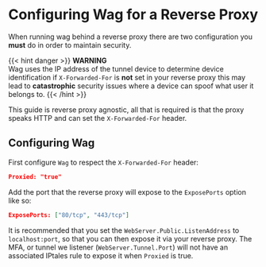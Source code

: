 # Configuring Wag for a Reverse Proxy

When running wag behind a reverse proxy there are two configuration you **must** do in order to maintain security. 
  

{{< hint danger >}}
**WARNING**  
Wag uses the IP address of the tunnel device to determine device identification if `X-Forwarded-For` is **not** set in your reverse proxy this may lead to **catastrophic** security issues where a device can spoof what user it belongs to.
{{< /hint >}}


This guide is reverse proxy agnostic, all that is required is that the proxy speaks HTTP and can set the `X-Forwarded-For` header. 


## Configuring Wag

First configure `Wag` to respect the `X-Forwarded-For` header:  
```json 
Proxied: "true"
```
Add the port that the reverse proxy will expose to the `ExposePorts` option like so:   
```json
ExposePorts: ["80/tcp", "443/tcp"]
```

It is recommended that you set the `WebServer.Public.ListenAddress` to `localhost:port`, so that you can then expose it via your reverse proxy. 
The MFA, or tunnel we listener (`WebServer.Tunnel.Port`) will not have an associated IPtales rule to expose it when `Proxied` is true. 

